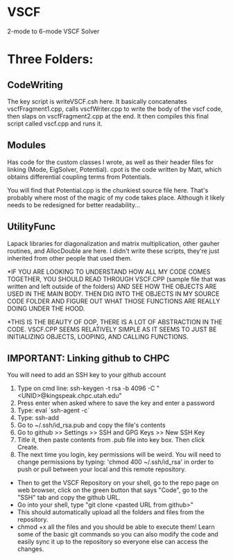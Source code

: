 # VSCF
2-mode to 6-mode VSCF Solver

# Three Folders:
## CodeWriting ##
The key script is writeVSCF.csh here. It basically concatenates vscfFragment1.cpp, calls vscfWriter.cpp to write the body of the vscf code, then slaps on vscfFragment2.cpp at the end. It then compiles this final script called vscf.cpp and runs it. 

## Modules ##
Has code for the custom classes I wrote, as well as their header files for linking (Mode, EigSolver, Potential). cpot is the code written by Matt, which obtains differential coupling terms from Potentials. 

You will find that Potential.cpp is the chunkiest source file here. That's probably where most of the magic of my code takes place. Although it likely needs to be redesigned for better readability...

## UtilityFunc ##
Lapack libraries for diagonalization and matrix multiplication, other gauher routines, and AllocDouble are here. I didn't write these scripts, they're just inherited from other people that used them.

*IF YOU ARE LOOKING TO UNDERSTAND HOW ALL MY CODE COMES TOGETHER, YOU SHOULD READ THROUGH VSCF.CPP (sample file that was written and left outside of the folders) AND SEE HOW THE OBJECTS ARE USED IN THE MAIN BODY. THEN DIG INTO THE OBJECTS IN MY SOURCE CODE FOLDER AND FIGURE OUT WHAT THOSE FUNCTIONS ARE REALLY DOING UNDER THE HOOD. 

*THIS IS THE BEAUTY OF OOP, THERE IS A LOT OF ABSTRACTION IN THE CODE. VSCF.CPP SEEMS RELATIVELY SIMPLE AS IT SEEMS TO JUST BE INITIALIZING OBJECTS, LOOPING, AND CALLING FUNCTIONS. 


## IMPORTANT: Linking github to CHPC ##
You will need to add an SSH key to your github account
1. Type on cmd line: ssh-keygen -t rsa -b 4096 -C "\<UNID\>@kingspeak.chpc.utah.edu"
2. Press enter when asked where to save the key and enter a password
3. Type: eval \`ssh-agent -c\`
4. Type: ssh-add
5. Go to ~/.ssh/id_rsa.pub and copy the file's contents
6. Go to github >> Settings >> SSH and GPG Keys >> New SSH Key
7. Title it, then paste contents from .pub file into key box. Then click Create.
8. The next time you login, key permissions will be weird. You will need to change permissions by typing: \'chmod  400 ~/.ssh/id_rsa\' in order to push or pull between your local and this remote repository.

- Then to get the VSCF Repository on your shell, go to the repo page on web browser, click on the green button that says "Code", go to the "SSH" tab and copy the github URL.
- Go into your shell, type "git clone \<pasted URL from github\>"
- This should automatically upload all the folders and files from the repository.
- chmod +x all the files and you should be able to execute them! Learn some of the basic git commands so you can also modify the code and easily sync it up to the repository so everyone else can access the changes.
